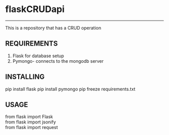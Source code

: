 # flaskCRUDapi
---------
This is a repository that has a CRUD operation

REQUIREMENTS
-----
1. Flask for database setup
2. Pymongo- connects to the mongodb server

INSTALLING
-----
pip install flask
pip install pymongo
pip freeze requirements.txt 


USAGE
-----
from flask import Flask    
from flask import jsonify  
from flask import request  
